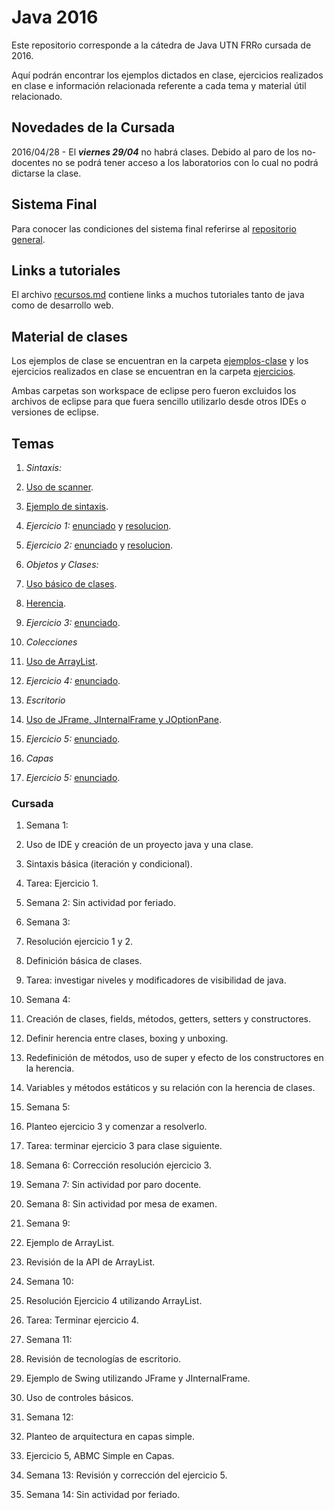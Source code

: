 # Java 2016
Este repositorio corresponde a la cátedra de Java UTN FRRo cursada de 2016.

Aquí podrán encontrar los ejemplos dictados en clase, ejercicios realizados en clase e información relacionada referente a cada tema y material útil relacionado.

## Novedades de la Cursada
2016/04/28 - El ***viernes 29/04*** no habrá clases. Debido al paro de los no-docentes no se podrá tener acceso a los laboratorios con lo cual no podrá dictarse la clase.


## Sistema Final
Para conocer las condiciones del sistema final referirse al [repositorio general](https://github.com/utnfrrojava/java).

## Links a tutoriales
El archivo [recursos.md](https://github.com/utnfrrojava/java/blob/master/material/recursos.md) contiene links a muchos tutoriales tanto de java como de desarrollo web.

## Material de clases
Los ejemplos de clase se encuentran en la carpeta [ejemplos-clase](./ejemplos-clase/) y los ejercicios realizados en clase se encuentran en la carpeta [ejercicios](./ejercicios).

Ambas carpetas son workspace de eclipse pero fueron excluidos los archivos de eclipse para que fuera sencillo utilizarlo desde otros IDEs o versiones de eclipse.

## Temas
1. *Sintaxis:*
  1. [Uso de scanner](./ejemplos-clase/UsoDeScanner).
  2. [Ejemplo de sintaxis](./ejemplos-clase/EjemploSintaxis/src/sintaxisYClases).
  3. *Ejercicio 1:* [enunciado](./ejercicios/readme.md) y [resolucion](./ejercicios/Ej01MostrarArrayEnOrdenInverso/src).
  4. *Ejercicio 2:* [enunciado](./ejercicios/readme.md) y [resolucion](./ejercicios/Ej02RegistrarNumerosMayores/src).


2. *Objetos y Clases:*
  1. [Uso básico de clases](./ejemplos-clase/EjemploSintaxis/src/clases).
  2. [Herencia](./ejemplos-clase/EjemploClases/src/).
  3. *Ejercicio 3:* [enunciado](./ejercicios/readme.md).


3. *Colecciones*
  1. [Uso de ArrayList](./ejemplos-clase/EjemploArrayList/src).
  2. *Ejercicio 4:* [enunciado](./ejercicios/readme.md).


4. *Escritorio*
  1. [Uso de JFrame, JInternalFrame y JOptionPane](./ejemplos-clase/EjemploEscritorio/src/ui).
  2. *Ejercicio 5:* [enunciado](./ejercicios/readme.md).

5. *Capas*
  1. *Ejercicio 5:* [enunciado](./ejercicios/readme.md).



### Cursada
1. Semana 1:
  1. Uso de IDE y creación de un proyecto java y una clase.
  2. Sintaxis básica (iteración y condicional).
  3. Tarea: Ejercicio 1.

2. Semana 2: Sin actividad por feriado.

3. Semana 3:
  1. Resolución ejercicio 1 y 2.
  2. Definición básica de clases.
  3. Tarea: investigar niveles y modificadores de visibilidad de java.

4. Semana 4:
  1. Creación de clases, fields, métodos, getters, setters y constructores.
  2. Definir herencia entre clases, boxing y unboxing.
  3. Redefinición de métodos, uso de super y efecto de los constructores en la herencia.
  4. Variables y métodos estáticos y su relación con la herencia de clases.

5. Semana 5:
  1. Planteo ejercicio 3 y comenzar a resolverlo.
  2. Tarea: terminar ejercicio 3 para clase siguiente.

6. Semana 6: Corrección resolución ejercicio 3.

7. Semana 7: Sin actividad por paro docente.

8. Semana 8: Sin actividad por mesa de examen.

9. Semana 9:
  1. Ejemplo de ArrayList.
  2. Revisión de la API de ArrayList.

10. Semana 10:
  1. Resolución Ejercicio 4 utilizando ArrayList.
  2. Tarea: Terminar ejercicio 4.

11. Semana 11:
  1. Revisión de tecnologías de escritorio.
  2. Ejemplo de Swing utilizando JFrame y JInternalFrame.
  3. Uso de controles básicos.

12. Semana 12:
  1. Planteo de arquitectura en capas simple.
  2. Ejercicio 5, ABMC Simple en Capas.

13. Semana 13: Revisión y corrección del ejercicio 5.

14. Semana 14: Sin actividad por feriado.
